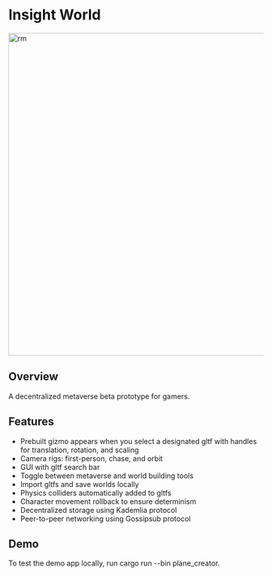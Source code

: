 # Insight World

<img width="638" alt="rm" src="https://github.com/parnikaInsight/Insight_World/assets/108373696/4bba8fc5-8c23-4771-814e-753101fc086f">

## Overview
A decentralized metaverse beta prototype for gamers.

## Features
* Prebuilt gizmo appears when you select a designated gltf with handles for translation, rotation, and scaling
* Camera rigs: first-person, chase, and orbit
* GUI with gltf search bar
* Toggle between metaverse and world building tools
* Import gltfs and save worlds locally
* Physics colliders automatically added to gltfs
* Character movement rollback to ensure determinism
* Decentralized storage using Kademlia protocol
* Peer-to-peer networking using Gossipsub protocol

## Demo
To test the demo app locally, run cargo run --bin plane_creator.
